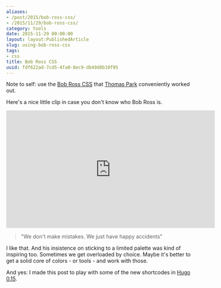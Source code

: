 ```yaml
---
aliases:
- /post/2015/bob-ross-css/
- /2015/11/29/bob-ross-css/
category: tools
date: 2015-11-29 00:00:00
layout: layout:PublishedArticle
slug: using-bob-ross-css
tags:
- css
title: Bob Ross CSS
uuid: fdf622ad-7cd5-4fa0-8ec9-db49d8b10f95
---
```


Note to self: use the [Bob Ross CSS][] that [Thomas Park][] conveniently worked out.

[Bob Ross CSS]: https://gist.github.com/thomaspark/41f381048adcceb6d261
[Thomas Park]: http://thomaspark.co/2015/11/bob-ross-color-palette-in-css/

<!--more-->

Here's a nice little clip in case you don't know who Bob Ross is.

<iframe width="560" height="315" src="https://www.youtube.com/embed/IWmgEOxVynU" title="YouTube video player" frameborder="0" allow="accelerometer; autoplay; clipboard-write; encrypted-media; gyroscope; picture-in-picture" allowfullscreen></iframe>

> "We don't make mistakes. We just have happy accidents"

I like that. And his insistence on sticking to a limited palette was kind of
inspiring too. Sometimes we get overloaded by choice. Maybe it's better to get
a solid core of colors - or tools - and work with those.



<script src="https://gist.github.com/thomaspark/41f381048adcceb6d261.js"></script>

And yes: I made this post to play with some of the new shortcodes
in [Hugo 0.15][].

[Hugo 0.15]: https://github.com/spf13/hugo/releases/tag/v0.15